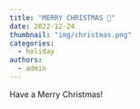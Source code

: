 ```yaml
---
title: "MERRY CHRISTMAS 🎅"
date: 2022-12-24
thumbnail: "img/christmas.png"
categories: 
  - holiday
authors: 
  - admin
---
```


Have a Merry Christmas!
